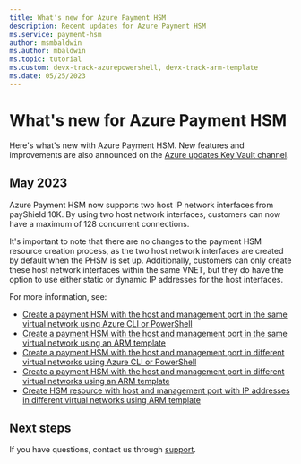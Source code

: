 ```yaml
---
title: What's new for Azure Payment HSM
description: Recent updates for Azure Payment HSM
ms.service: payment-hsm
author: msmbaldwin
ms.author: mbaldwin
ms.topic: tutorial
ms.custom: devx-track-azurepowershell, devx-track-arm-template
ms.date: 05/25/2023
---
```


# What's new for Azure Payment HSM

Here's what's new with Azure Payment HSM. New features and improvements are also announced on the [Azure updates Key Vault channel](https://azure.microsoft.com/updates/?category=security&query=payment%20hsm).

## May 2023

Azure Payment HSM now supports two host IP network interfaces from payShield 10K. By using two host network interfaces, customers can now have a maximum of 128 concurrent connections.

It's important to note that there are no changes to the payment HSM resource creation process, as the two host network interfaces are created by default when the PHSM is set up. Additionally, customers can only create these host network interfaces within the same VNET, but they do have the option to use either static or dynamic IP addresses for the host interfaces.

For more information, see:
- [Create a payment HSM with the host and management port in the same virtual network using Azure CLI or PowerShell](create-payment-hsm.md)
- [Create a payment HSM with the host and management port in the same virtual network using an ARM template](quickstart-template.md)
- [Create a payment HSM with the host and management port in different virtual networks using Azure CLI or PowerShell](create-different-vnet.md)
- [Create a payment HSM with the host and management port in different virtual networks using an ARM template](create-different-vnet-template.md)
- [Create HSM resource with host and management port with IP addresses in different virtual networks using ARM template](create-different-ip-addresses.md)

## Next steps

If you have questions, contact us through [support](https://azure.microsoft.com/support/options/).
